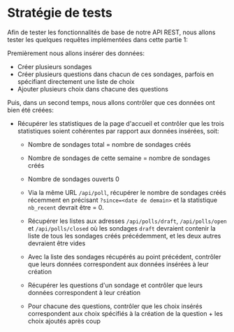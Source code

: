 # Stratégie de tests

Afin de tester les fonctionnalités de base de notre API REST, nous allons tester les quelques requêtes implémentées dans cette partie 1:

Premièrement nous allons insérer des données:

- Créer plusieurs sondages
- Créer plusieurs questions dans chacun de ces sondages, parfois en spécifiant directement une liste de choix
- Ajouter plusieurs choix dans chacune des questions

Puis, dans un second temps, nous allons contrôler que ces données ont bien été créées:

- Récupérer les statistiques de la page d'accueil et contrôler que les trois statistiques soient cohérentes par rapport aux données insérées, soit:
    - Nombre de sondages total = nombre de sondages créés
    - Nombre de sondages de cette semaine = nombre de sondages créés
    - Nombre de sondages ouverts 0

  - Via la même URL ```/api/poll```, récupérer le nombre de sondages créés récemment en précisant ```?since=<date de demain>``` et la statistique ```nb_recent``` devrait être = 0.

  - Récupérer les listes aux adresses ```/api/polls/draft```, ```/api/polls/open``` et ```/api/polls/closed``` où les sondages ```draft``` devraient contenir la liste de tous les sondages créés précédemment, et les deux autres devraient être vides

  - Avec la liste des sondages récupérés au point précédent, contrôler que leurs données correspondent aux données insérées à leur création

  - Récupérer les questions d'un sondage et contrôler que leurs données correspondent à leur création

  - Pour chacune des questions, contrôler que les choix insérés correspondent aux choix spécifiés à la création de la question + les choix ajoutés après coup
    